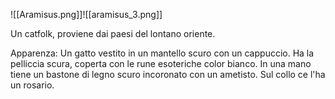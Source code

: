 ![[Aramisus.png]]![[aramisus_3.png]]

Un catfolk, proviene dai paesi del lontano oriente.

Apparenza:
Un gatto vestito in un mantello scuro con un cappuccio. Ha la pelliccia scura, coperta con le rune esoteriche color bianco. In una mano tiene un bastone di legno scuro incoronato con un ametisto. Sul collo ce l'ha un rosario.